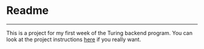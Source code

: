 # Readme
---

This is a project for my first week of the Turing backend program. You can look at the project instructions [here](http://backend.turing.io/module1/projects/flashcards) if you really want. 
